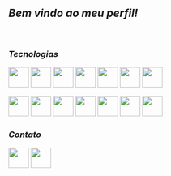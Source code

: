 _<h2>Bem vindo ao meu perfil!</h2>_

<br>

_<h3>Tecnologias</h3>_

<p><img src="https://cdn.jsdelivr.net/gh/devicons/devicon/icons/python/python-original.svg" width="40" />
<img src="https://devicon-website.vercel.app/api/django/plain.svg?color=%23007146" width="40">
<img src="https://devicon-website.vercel.app/api/flask/original.svg?color=%23FFFFFF" width="40">
<img src="https://devicon-website.vercel.app/api/mysql/plain.svg?color=%230087C1" width="40">
<img src="https://devicon-website.vercel.app/api/sqlite/original.svg" width="40">
<img src="https://devicon-website.vercel.app/api/postgresql/original.svg" width="40">
<img src="https://devicon-website.vercel.app/api/html5/original.svg" width="40"></p>
<p><img src="https://devicon-website.vercel.app/api/css3/original.svg" width="40">
<img src="https://devicon-website.vercel.app/api/bootstrap/original.svg" width="40">
<img src="https://devicon-website.vercel.app/api/git/original.svg" width="40">
<img src="https://devicon-website.vercel.app/api/react/original.svg" width='40'></img>
<img src="https://devicon-website.vercel.app/api/vscode/original.svg" width="40">
<img src="https://devicon-website.vercel.app/api/pycharm/original.svg" width="40">
<img src="https://devicon-website.vercel.app/api/javascript/original.svg" width="40"></p>

_<h3>Contato</h3>_

<p>    
<a href ="mailto:alissonsts910@gmail.com"> <img src="https://img.icons8.com/fluency/100/gmail-new.png"target="_blank" width="40"></a>   
<a href="https://www.linkedin.com/in/alisson-alencar99/ " target="_blank"> <img src="https://devicon-website.vercel.app/api/linkedin/original.svg" target = " _blank " width="40"></a></p>
